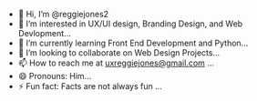 - 👋 Hi, I’m @reggiejones2
- 👀 I’m interested in UX/UI design, Branding Design, and Web Devlopment...
- 🌱 I’m currently learning Front End Development and Python...
- 💞️ I’m looking to collaborate on Web Design Projects...
- 📫 How to reach me at uxreggiejones@gmail.com ...
- 😄 Pronouns: Him...
- ⚡ Fun fact: Facts are not always fun ...

<!---
reggiejones2/reggiejones2 is a ✨ special ✨ repository because its `README.md` (this file) appears on your GitHub profile.
You can click the Preview link to take a look at your changes.
--->
